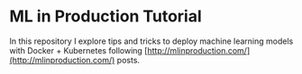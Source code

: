 # ML in Production Tutorial 

In this repository I explore tips and tricks to deploy machine learning models with Docker + Kubernetes following [http://mlinproduction.com/](http://mlinproduction.com/) posts. 
